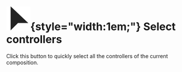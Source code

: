 # ![](../../../img/duik/icons/select.svg){style="width:1em;"} Select controllers

Click this button to quickly select all the controllers of the current composition.
